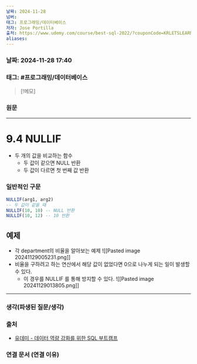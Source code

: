```yaml
---
날짜: 2024-11-28
넘버: 
태그: 프로그래밍/데이터베이스
저자: Jose Portilla
출처: https://www.udemy.com/course/best-sql-2022/?couponCode=KRLETSLEARNNOW
aliases:
---
```

### 날짜:  2024-11-28 17:40

### 태그: #프로그래밍/데이터베이스 

>[!메모]
>

### 원문
---
# 9.4 NULLIF
- 두 개의 값을 비교하는 함수
	- 두 값이 같으면 NULL 반환
	- 두 값이 다르면 첫 번째 값 반환
### 일반적인 구문
```sql
NULLIF(arg1, arg2)
-- 두 값이 같을 때
NULLIF(10, 10) -- NULL 반환
NULLIF(10, 12) -- 10 반환
```
## 예제
- 각 department의 비율을 알아보는 예제
![[Pasted image 20241129005231.png]]
- 비율을 구하려고 하는 연산에서 해당 값이 없었다면 0으로 나누게 되는 일이 발생할 수 있다.
	- 이 경우를 NULLIF 를 통해 방지할 수 있다.
![[Pasted image 20241129013805.png]]



---
### 생각(파생된 질문/생각)

### 출처
- [유데미 - 데이터 역량 강화를 위한 SQL 부트캠프](https://www.udemy.com/course/best-sql-2022)

### 연결 문서 (연결 이유)
